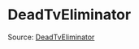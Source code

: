# DeadTvEliminator

Source: [DeadTvEliminator](../../../csrc/device_lower/pass/warp_reduce.cpp#L23)
